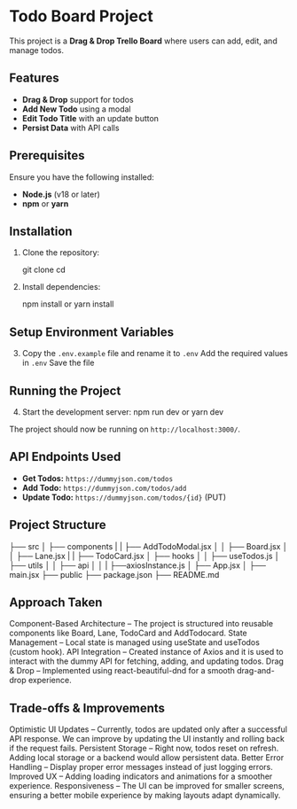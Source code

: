 # Todo Board Project

This project is a **Drag & Drop Trello Board** where users can add, edit, and manage todos.

## Features
- **Drag & Drop** support for todos
- **Add New Todo** using a modal
- **Edit Todo Title** with an update button
- **Persist Data** with API calls

## Prerequisites
Ensure you have the following installed:
- **Node.js** (v18 or later)
- **npm** or **yarn**

## Installation

1. Clone the repository:

   git clone <repo-url>
   cd <project-directory>

2. Install dependencies:

   npm install
   or
   yarn install

## Setup Environment Variables

3. Copy the `.env.example` file and rename it to `.env` 
   Add the required values in `.env`
   Save the file

## Running the Project

4. Start the development server:
   npm run dev
   or
   yarn dev


The project should now be running on `http://localhost:3000/`.

## API Endpoints Used

- **Get Todos:** `https://dummyjson.com/todos`
- **Add Todo:** `https://dummyjson.com/todos/add`
- **Update Todo:** `https://dummyjson.com/todos/{id}` (PUT)

## Project Structure
├── src
│   ├── components
|   |   ├── AddTodoModal.jsx
│   │   ├── Board.jsx
│   │   ├── Lane.jsx
|   |   ├── TodoCard.jsx
│   ├── hooks
│   │   ├── useTodos.js
│   ├── utils
│   │   ├── api
│   │   |    ├──axiosInstance.js
│   ├── App.jsx
│   ├── main.jsx
├── public
├── package.json
├── README.md


## Approach Taken

Component-Based Architecture – The project is structured into reusable components like  Board, Lane, TodoCard and AddTodocard.
State Management – Local state is managed using useState and useTodos (custom hook).
API Integration – Created instance of Axios and it is used to interact with the dummy API for fetching, adding, and updating todos.
Drag & Drop – Implemented using react-beautiful-dnd for a smooth drag-and-drop experience.


## Trade-offs & Improvements

Optimistic UI Updates – Currently, todos are updated only after a successful API response. We can improve by updating the UI instantly and rolling back if the request fails.
Persistent Storage – Right now, todos reset on refresh. Adding local storage or a backend would allow persistent data.
Better Error Handling – Display proper error messages instead of just logging errors.
Improved UX – Adding loading indicators and animations for a smoother experience.
Responsiveness – The UI can be improved for smaller screens, ensuring a better mobile experience by making layouts adapt dynamically.



